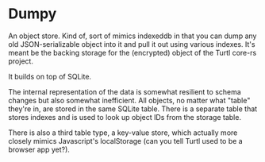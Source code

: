 # Dumpy

An object store. Kind of, sort of mimics indexeddb in that you can dump any
old JSON-serializable object into it and pull it out using various indexes. It's
meant be the backing storage for the (encrypted) object of the Turtl core-rs
project.

It builds on top of SQLite.

The internal representation of the data is somewhat resilient to schema changes
but also somewhat inefficient. All objects, no matter what "table" they're in,
are stored in the same SQLite table. There is a separate table that stores
indexes and is used to look up object IDs from the storage table.

There is also a third table type, a key-value store, which actually more closely
mimics Javascript's localStorage (can you tell Turtl used to be a browser app
yet?).

